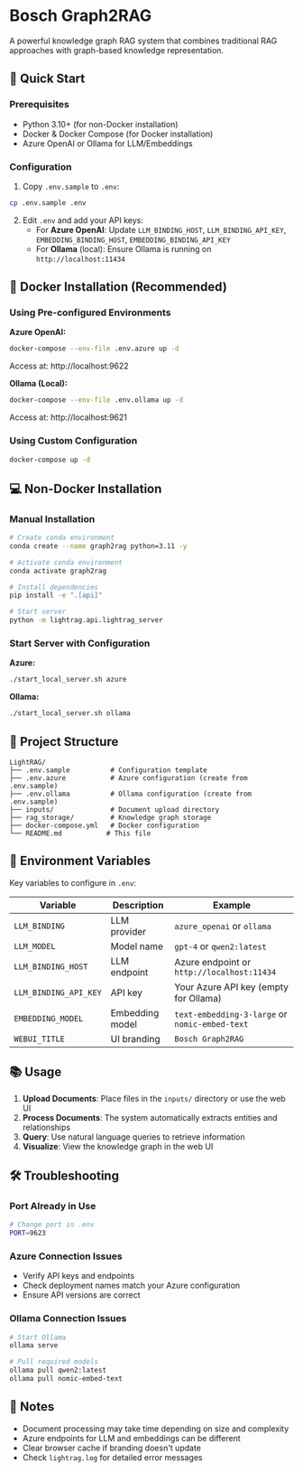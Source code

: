 # Bosch Graph2RAG

A powerful knowledge graph RAG system that combines traditional RAG approaches with graph-based knowledge representation.

## 🚀 Quick Start

### Prerequisites
- Python 3.10+ (for non-Docker installation)
- Docker & Docker Compose (for Docker installation)
- Azure OpenAI or Ollama for LLM/Embeddings

### Configuration

1. Copy `.env.sample` to `.env`:
```bash
cp .env.sample .env
```

2. Edit `.env` and add your API keys:
   - For **Azure OpenAI**: Update `LLM_BINDING_HOST`, `LLM_BINDING_API_KEY`, `EMBEDDING_BINDING_HOST`, `EMBEDDING_BINDING_API_KEY`
   - For **Ollama** (local): Ensure Ollama is running on `http://localhost:11434`

## 🐳 Docker Installation (Recommended)

### Using Pre-configured Environments

**Azure OpenAI:**
```bash
docker-compose --env-file .env.azure up -d
```
Access at: http://localhost:9622

**Ollama (Local):**
```bash
docker-compose --env-file .env.ollama up -d
```
Access at: http://localhost:9621

### Using Custom Configuration
```bash
docker-compose up -d
```

## 💻 Non-Docker Installation

### Manual Installation
```bash
# Create conda environment
conda create --name graph2rag python=3.11 -y

# Activate conda environment
conda activate graph2rag

# Install dependencies
pip install -e ".[api]"

# Start server
python -m lightrag.api.lightrag_server
```

### Start Server with Configuration

**Azure:**
```bash
./start_local_server.sh azure
```

**Ollama:**
```bash
./start_local_server.sh ollama
```

## 📁 Project Structure
```
LightRAG/
├── .env.sample          # Configuration template
├── .env.azure           # Azure configuration (create from .env.sample)
├── .env.ollama          # Ollama configuration (create from .env.sample)
├── inputs/              # Document upload directory
├── rag_storage/         # Knowledge graph storage
├── docker-compose.yml   # Docker configuration
└── README.md           # This file
```

## 🔧 Environment Variables

Key variables to configure in `.env`:

| Variable | Description | Example |
|----------|-------------|---------|
| `LLM_BINDING` | LLM provider | `azure_openai` or `ollama` |
| `LLM_MODEL` | Model name | `gpt-4` or `qwen2:latest` |
| `LLM_BINDING_HOST` | LLM endpoint | Azure endpoint or `http://localhost:11434` |
| `LLM_BINDING_API_KEY` | API key | Your Azure API key (empty for Ollama) |
| `EMBEDDING_MODEL` | Embedding model | `text-embedding-3-large` or `nomic-embed-text` |
| `WEBUI_TITLE` | UI branding | `Bosch Graph2RAG` |

## 📚 Usage

1. **Upload Documents**: Place files in the `inputs/` directory or use the web UI
2. **Process Documents**: The system automatically extracts entities and relationships
3. **Query**: Use natural language queries to retrieve information
4. **Visualize**: View the knowledge graph in the web UI

## 🛠️ Troubleshooting

### Port Already in Use
```bash
# Change port in .env
PORT=9623
```

### Azure Connection Issues
- Verify API keys and endpoints
- Check deployment names match your Azure configuration
- Ensure API versions are correct

### Ollama Connection Issues
```bash
# Start Ollama
ollama serve

# Pull required models
ollama pull qwen2:latest
ollama pull nomic-embed-text
```

## 📝 Notes

- Document processing may take time depending on size and complexity
- Azure endpoints for LLM and embeddings can be different
- Clear browser cache if branding doesn't update
- Check `lightrag.log` for detailed error messages
